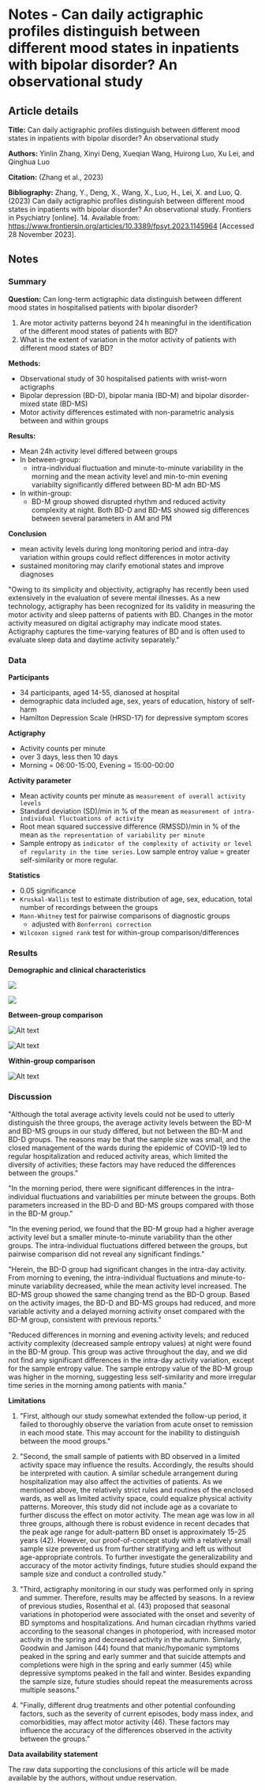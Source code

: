 # Notes - Can daily actigraphic profiles distinguish between different mood states in inpatients with bipolar disorder? An observational study

## Article details

**Title:** Can daily actigraphic profiles distinguish between different mood states in inpatients with bipolar disorder? An observational study

**Authors:** Yinlin Zhang, Xinyi Deng, Xueqian Wang, Huirong Luo, Xu Lei, and Qinghua Luo

**Citation:** (Zhang et al., 2023)

**Bibliography:** Zhang, Y., Deng, X., Wang, X., Luo, H., Lei, X. and Luo, Q. (2023) Can daily actigraphic profiles distinguish between different mood states in inpatients with bipolar disorder? An observational study. Frontiers in Psychiatry [online]. 14. Available from: https://www.frontiersin.org/articles/10.3389/fpsyt.2023.1145964 [Accessed 28 November 2023].


## Notes

### Summary

**Question:** Can long-term actigraphic data distinguish between different mood states in hospitalised patients with bipolar disorder?

1. Are motor activity patterns beyond 24 h meaningful in the identification of the different mood states of patients with BD?
2. What is the extent of variation in the motor activity of patients with different mood states of BD?

**Methods:** 
* Observational study of 30 hospitalised patients with wrist-worn actigraphs
* Bipolar depression (BD-D), bipolar mania (BD-M) and bipolar disorder-mixed state (BD-MS)
* Motor activity differences estimated with non-parametric analysis between and within groups

**Results:** 
* Mean 24h activity level differed between groups
* In between-group:
    * intra-individual fluctuation and minute-to-minute variability in the morning and the mean activity level and min-to-min evening variabilty significantly differed between BD-M adn BD-MS
* In within-group: 
    * BD-M group showed disrupted rhythm and reduced activity complexity at night.  Both BD-D and BD-MS showed sig differences between several parameters in AM and PM

**Conclusion**
* mean activity levels during long monitoring period and intra-day variation within groups could reflect differences in motor activity
* sustained monitoring may clarify emotional states and improve diagnoses

"Owing to its simplicity and objectivity, actigraphy has recently been used extensively in the evaluation of severe mental illnesses. As a new technology, actigraphy has been recognized for its validity in measuring the motor activity and sleep patterns of patients with BD. Changes in the motor activity measured on digital actigraphy may indicate mood states. Actigraphy captures the time-varying features of BD and is often used to evaluate sleep data and daytime activity separately."

### Data

**Participants**
* 34 participants, aged 14-55, dianosed at hospital
* demographic data included age, sex, years of education, history of self-harm
* Hamilton Depression Scale (HRSD-17) for depressive symptom scores

**Actigraphy**
* Activity counts per minute
* over 3 days, less then 10 days
* Morning = 06:00-15:00, Evening = 15:00-00:00

**Activity parameter**
* Mean activity counts per minute as `measurement of overall activity levels`
* Standard deviation (SD)/min in % of the mean as `measurement of intra-individual fluctuations of activity`
* Root mean squared successive difference (RMSSD)/min in % of the mean as `the representation of variability per minute`
* Sample entropy as `indicator of the complexity of activity or level of regularity in the time series`.  Low sample entroy value = greater self-similarity or more regular.

**Statistics**
* 0.05 significance
* `Kruskal-Wallis` test to estimate distribution of age, sex, education, total number of recordings between the groups
* `Mann-Whitney` test for pairwise comparisons of diagnostic groups
    * adjusted with `Bonferroni correction`
* `Wilcoxon signed rank` test for within-group comparison/differences

### Results

**Demographic and clinical characteristics**

![](/literature/_images/image.png)

![](/literature/_images/image2.png)

**Between-group comparison**

![Alt text](/literature/_images/image3.png)

![Alt text](/literature/_images/image4.png)

**Within-group comparison**

![Alt text](/literature/_images/image5.png)

### Discussion

"Although the total average activity levels could not be used to utterly distinguish the three groups, the average activity levels between the BD-M and BD-MS groups in our study differed, but not between the BD-M and BD-D groups. The reasons may be that the sample size was small, and the closed management of the wards during the epidemic of COVID-19 led to regular hospitalization and reduced activity areas, which limited the diversity of activities; these factors may have reduced the differences between the groups."

"In the morning period, there were significant differences in the intra-individual fluctuations and variabilities per minute between the groups. Both parameters increased in the BD-D and BD-MS groups compared with those in the BD-M group."

"In the evening period, we found that the BD-M group had a higher average activity level but a smaller minute-to-minute variability than the other groups. The intra-individual fluctuations differed between the groups, but pairwise comparison did not reveal any significant findings."

"Herein, the BD-D group had significant changes in the intra-day activity. From morning to evening, the intra-individual fluctuations and minute-to-minute variability decreased, while the mean activity level increased. The BD-MS group showed the same changing trend as the BD-D group. Based on the activity images, the BD-D and BD-MS groups had reduced, and more variable activity and a delayed morning activity onset compared with the BD-M group, consistent with previous reports."

"Reduced differences in morning and evening activity levels; and reduced activity complexity (decreased sample entropy values) at night were found in the BD-M group. This group was active throughout the day, and we did not find any significant differences in the intra-day activity variation, except for the sample entropy value. The sample entropy value of the BD-M group was higher in the morning, suggesting less self-similarity and more irregular time series in the morning among patients with mania."

**Limitations**

1. "First, although our study somewhat extended the follow-up period, it failed to thoroughly observe the variation from acute onset to remission in each mood state. This may account for the inability to distinguish between the mood groups."

2. "Second, the small sample of patients with BD observed in a limited activity space may influence the results. Accordingly, the results should be interpreted with caution. A similar schedule arrangement during hospitalization may also affect the activities of patients. As we mentioned above, the relatively strict rules and routines of the enclosed wards, as well as limited activity space, could equalize physical activity patterns. Moreover, this study did not include age as a covariate to further discuss the effect on motor activity. The mean age was low in all three groups, although there is robust evidence in recent decades that the peak age range for adult-pattern BD onset is approximately 15–25 years (42). However, our proof-of-concept study with a relatively small sample size prevented us from further stratifying and left us without age-appropriate controls. To further investigate the generalizability and accuracy of the motor activity findings, future studies should expand the sample size and conduct a controlled study."

3. "Third, actigraphy monitoring in our study was performed only in spring and summer. Therefore, results may be affected by seasons. In a review of previous studies, Rosenthal et al. (43) proposed that seasonal variations in photoperiod were associated with the onset and severity of BD symptoms and hospitalizations. And human circadian rhythms varied according to the seasonal changes in photoperiod, with increased motor activity in the spring and decreased activity in the autumn. Similarly, Goodwin and Jamison (44) found that manic/hypomanic symptoms peaked in the spring and early summer and that suicide attempts and completions were high in the spring and early summer (45) while depressive symptoms peaked in the fall and winter. Besides expanding the sample size, future studies should repeat the measurements across multiple seasons."

4. "Finally, different drug treatments and other potential confounding factors, such as the severity of current episodes, body mass index, and comorbidities, may affect motor activity (46). These factors may influence the accuracy of the differences observed in the activity between the groups."



**Data availability statement**

The raw data supporting the conclusions of this article will be made available by the authors, without undue reservation.